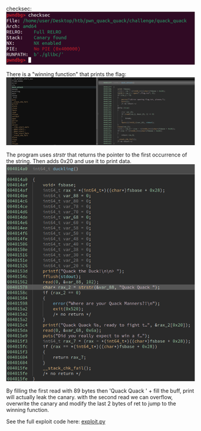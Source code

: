 checksec:
![alt text](image-1.png)

There is a "winning function" that prints the flag:
![alt text](image.png)

The program uses *strstr* that returns the pointer to the first occurrence of the string. Then adds 0x20 and use it to print data.
![alt text](image-2.png)

By filling the first read with 89 bytes then 'Quack Quack ' + fill the buff, print will actually leak the canary.
with the second read we can overflow, overwrite the canary and modify the last 2 bytes of ret to jump to the winning function.

See the full exploit code here: [exploit.py](./exploit.py)